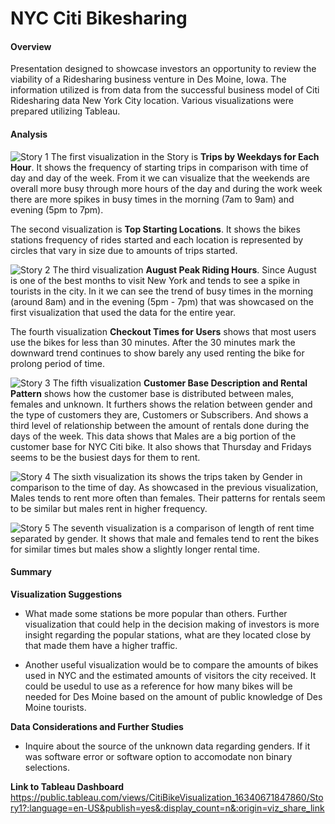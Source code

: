 # NYC Citi Bikesharing

#### Overview ####

Presentation designed to showcase investors an opportunity to review the viability of a Ridesharing business venture in Des Moine, Iowa. The information utilized is from data from the successful business model of Citi Ridesharing data New York City location. Various visualizations were prepared utilizing Tableau.

#### Analysis ####

![Story 1](https://user-images.githubusercontent.com/85839235/137032017-890d04d4-7ffc-47ef-8815-7a968510ebd7.png)
The first visualization in the Story is **Trips by Weekdays for Each Hour**. It shows the frequency of starting trips in comparison with time of day and day of the week. From it we can visualize that the weekends are overall more busy through more hours of the day and during the work week there are more spikes in busy times in the morning (7am to 9am) and evening (5pm to 7pm). 

The second visualization is **Top Starting Locations**. It shows the bikes stations frequency of rides started and each location is represented by circles that vary in size due to amounts of trips started.  


![Story 2](https://user-images.githubusercontent.com/85839235/137032023-8ddbe746-d1d4-4280-bc5e-8fcf913754fd.png)
The third visualization **August Peak Riding Hours**. Since August is one of the best months to visit New York and tends to see a spike in tourists in the city. In it we can see the trend of busy times in the morning (around 8am) and in the evening (5pm - 7pm) that was showcased on the first visualization that used the data for the entire year. 

The fourth visualization **Checkout Times for Users** shows that most users use the bikes for less than 30 minutes. After the 30 minutes mark the downward trend continues to show barely any used renting the bike for prolong period of time. 

![Story 3](https://user-images.githubusercontent.com/85839235/137032030-eedd8386-5895-4e39-b48d-a3a27ff6649d.png)
The fifth visualization **Customer Base Description and Rental Pattern** shows how the customer base is distributed between males, females and unknown. It furthers shows the relation between gender and the type of customers they are, Customers or Subscribers. And shows a third level of relationship between the amount of rentals done during the days of the week. This data shows that Males are a big portion of the customer base for NYC Citi bike. It also shows that Thursday and Fridays seems to be the busiest days for them to rent. 

![Story 4](https://user-images.githubusercontent.com/85839235/137032039-e42eccfe-d83c-4d9d-ae7a-9711ba23a43f.png)
The sixth visualization its shows the trips taken by Gender in comparison to the time of day. As showcased in the previous visualization, Males tends to rent more often than females. Their patterns for rentals seem to be similar but males rent in higher frequency. 


![Story 5](https://user-images.githubusercontent.com/85839235/137032050-c3da1c04-6243-4ec0-8ebe-d519867d6f1e.png)
The seventh visualization is a comparison of length of rent time separated by gender. It shows that male and females tend to rent the bikes for similar times but males show a slightly longer rental time. 



#### Summary ###

**Visualization Suggestions**
-   What made some stations be more popular than others. Further visualization that could help in the decision making of investors is more insight regarding the popular stations, what are they located close by that made them have a higher traffic. 

-   Another useful visualization would be to compare the amounts of bikes used in NYC and the estimated amounts of visitors the city received. It could be usedul to use as a reference for how many bikes will be needed for Des Moine based on the amount of public knowledge of Des Moine tourists. 


**Data Considerations and Further Studies**
-   Inquire about the source of the unknown data regarding genders. If it was software error or software option to accomodate non binary selections. 


**Link to Tableau Dashboard**
https://public.tableau.com/views/CitiBikeVisualization_16340671847860/Story1?:language=en-US&publish=yes&:display_count=n&:origin=viz_share_link
